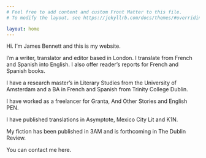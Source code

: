 ```yaml
---
# Feel free to add content and custom Front Matter to this file.
# To modify the layout, see https://jekyllrb.com/docs/themes/#overriding-theme-defaults

layout: home
---
```

Hi. I’m James Bennett and this is my website.

I’m a writer, translator and editor based in London. I translate from French and Spanish into English. I also offer reader’s reports for French and Spanish books.

I have a research master’s in Literary Studies from the University of Amsterdam and a BA in French and Spanish from Trinity College Dublin.

I have worked as a freelancer for Granta, And Other Stories and English PEN. 

I have published translations in Asymptote, Mexico City Lit and K1N.

My fiction has been published in 3AM and is forthcoming in The Dublin Review.

You can contact me here.
